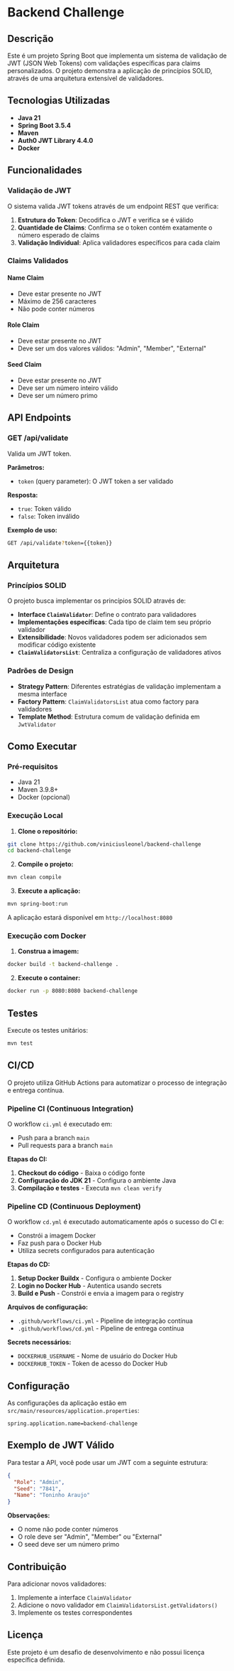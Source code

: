 # Backend Challenge

## Descrição

Este é um projeto Spring Boot que implementa um sistema de validação de JWT (JSON Web Tokens) com validações específicas para claims personalizados. O projeto demonstra a aplicação de princípios SOLID, através de uma arquitetura extensível de validadores.

## Tecnologias Utilizadas

- **Java 21**
- **Spring Boot 3.5.4**
- **Maven**
- **Auth0 JWT Library 4.4.0**
- **Docker**

## Funcionalidades

### Validação de JWT

O sistema valida JWT tokens através de um endpoint REST que verifica:

1. **Estrutura do Token**: Decodifica o JWT e verifica se é válido
2. **Quantidade de Claims**: Confirma se o token contém exatamente o número esperado de claims
3. **Validação Individual**: Aplica validadores específicos para cada claim

### Claims Validados

#### Name Claim
- Deve estar presente no JWT
- Máximo de 256 caracteres
- Não pode conter números

#### Role Claim
- Deve estar presente no JWT
- Deve ser um dos valores válidos: "Admin", "Member", "External"

#### Seed Claim
- Deve estar presente no JWT
- Deve ser um número inteiro válido
- Deve ser um número primo

## API Endpoints

### GET /api/validate

Valida um JWT token.

**Parâmetros:**
- `token` (query parameter): O JWT token a ser validado

**Resposta:**
- `true`: Token válido
- `false`: Token inválido

**Exemplo de uso:**
```bash
GET /api/validate?token={{token}}
```

## Arquitetura

### Princípios SOLID

O projeto busca implementar os princípios SOLID através de:

- **Interface `ClaimValidator`**: Define o contrato para validadores
- **Implementações específicas**: Cada tipo de claim tem seu próprio validador
- **Extensibilidade**: Novos validadores podem ser adicionados sem modificar código existente
- **`ClaimValidatorsList`**: Centraliza a configuração de validadores ativos

### Padrões de Design

- **Strategy Pattern**: Diferentes estratégias de validação implementam a mesma interface
- **Factory Pattern**: `ClaimValidatorsList` atua como factory para validadores
- **Template Method**: Estrutura comum de validação definida em `JwtValidator`

## Como Executar

### Pré-requisitos

- Java 21
- Maven 3.9.8+
- Docker (opcional)

### Execução Local

1. **Clone o repositório:**
```bash
git clone https://github.com/viniciusleonel/backend-challenge
cd backend-challenge
```

2. **Compile o projeto:**
```bash
mvn clean compile
```

3. **Execute a aplicação:**
```bash
mvn spring-boot:run
```

A aplicação estará disponível em `http://localhost:8080`

### Execução com Docker

1. **Construa a imagem:**
```bash
docker build -t backend-challenge .
```

2. **Execute o container:**
```bash
docker run -p 8080:8080 backend-challenge
```

## Testes

Execute os testes unitários:

```bash
mvn test
```

## CI/CD

O projeto utiliza GitHub Actions para automatizar o processo de integração e entrega contínua.

### Pipeline CI (Continuous Integration)

O workflow `ci.yml` é executado em:
- Push para a branch `main`
- Pull requests para a branch `main`

**Etapas do CI:**
1. **Checkout do código** - Baixa o código fonte
2. **Configuração do JDK 21** - Configura o ambiente Java
3. **Compilação e testes** - Executa `mvn clean verify`

### Pipeline CD (Continuous Deployment)

O workflow `cd.yml` é executado automaticamente após o sucesso do CI e:
- Constrói a imagem Docker
- Faz push para o Docker Hub
- Utiliza secrets configurados para autenticação

**Etapas do CD:**
1. **Setup Docker Buildx** - Configura o ambiente Docker
2. **Login no Docker Hub** - Autentica usando secrets
3. **Build e Push** - Constrói e envia a imagem para o registry

**Arquivos de configuração:**
- `.github/workflows/ci.yml` - Pipeline de integração contínua
- `.github/workflows/cd.yml` - Pipeline de entrega contínua

**Secrets necessários:**
- `DOCKERHUB_USERNAME` - Nome de usuário do Docker Hub
- `DOCKERHUB_TOKEN` - Token de acesso do Docker Hub

## Configuração

As configurações da aplicação estão em `src/main/resources/application.properties`:

```properties
spring.application.name=backend-challenge
```

## Exemplo de JWT Válido

Para testar a API, você pode usar um JWT com a seguinte estrutura:

```json
{
  "Role": "Admin",
  "Seed": "7841",
  "Name": "Toninho Araujo"
}
```

**Observações:**
- O nome não pode conter números
- O role deve ser "Admin", "Member" ou "External"
- O seed deve ser um número primo

## Contribuição

Para adicionar novos validadores:

1. Implemente a interface `ClaimValidator`
2. Adicione o novo validador em `ClaimValidatorsList.getValidators()`
3. Implemente os testes correspondentes

## Licença

Este projeto é um desafio de desenvolvimento e não possui licença específica definida.
